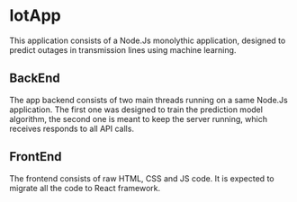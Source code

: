 # IotApp
This application consists of a Node.Js monolythic application, designed to predict outages in transmission lines using machine learning.

## BackEnd
The app backend consists of two main threads running on a same Node.Js application. The first one was designed to train the prediction model algorithm, the second one is meant to keep the server running, which receives responds to all API calls.

## FrontEnd
The frontend consists of raw HTML, CSS and JS code. It is expected to migrate all the code to React framework.